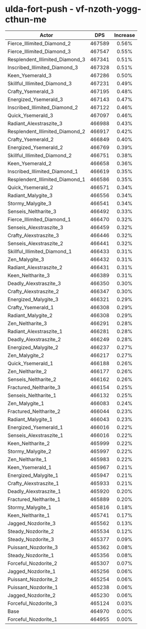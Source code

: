 # ulda-fort-push - vf-nzoth-yogg-cthun-me
| Actor | DPS | Increase |
|---|:---:|:---:|
|Fierce_Illimited_Diamond_2|467589|0.56%|
|Fierce_Illimited_Diamond_3|467547|0.55%|
|Resplendent_Illimited_Diamond_3|467341|0.51%|
|Inscribed_Illimited_Diamond_3|467328|0.51%|
|Keen_Ysemerald_3|467286|0.50%|
|Skillful_Illimited_Diamond_3|467231|0.49%|
|Crafty_Ysemerald_3|467195|0.48%|
|Energized_Ysemerald_3|467143|0.47%|
|Inscribed_Illimited_Diamond_2|467122|0.46%|
|Quick_Ysemerald_3|467097|0.46%|
|Radiant_Alexstraszite_3|466988|0.43%|
|Resplendent_Illimited_Diamond_2|466917|0.42%|
|Crafty_Ysemerald_2|466849|0.40%|
|Energized_Ysemerald_2|466769|0.39%|
|Skillful_Illimited_Diamond_2|466751|0.38%|
|Keen_Ysemerald_2|466658|0.36%|
|Inscribed_Illimited_Diamond_1|466619|0.35%|
|Resplendent_Illimited_Diamond_1|466586|0.35%|
|Quick_Ysemerald_2|466571|0.34%|
|Radiant_Malygite_3|466556|0.34%|
|Stormy_Malygite_3|466541|0.34%|
|Senseis_Neltharite_3|466492|0.33%|
|Fierce_Illimited_Diamond_1|466470|0.32%|
|Senseis_Alexstraszite_3|466459|0.32%|
|Crafty_Alexstraszite_3|466446|0.32%|
|Senseis_Alexstraszite_2|466441|0.32%|
|Skillful_Illimited_Diamond_1|466433|0.31%|
|Zen_Malygite_3|466432|0.31%|
|Radiant_Alexstraszite_2|466431|0.31%|
|Keen_Neltharite_3|466389|0.31%|
|Deadly_Alexstraszite_3|466350|0.30%|
|Crafty_Alexstraszite_2|466347|0.30%|
|Energized_Malygite_3|466321|0.29%|
|Crafty_Ysemerald_1|466308|0.29%|
|Radiant_Malygite_2|466308|0.29%|
|Zen_Neltharite_3|466291|0.28%|
|Radiant_Alexstraszite_1|466281|0.28%|
|Deadly_Alexstraszite_2|466249|0.28%|
|Energized_Malygite_2|466237|0.27%|
|Zen_Malygite_2|466217|0.27%|
|Quick_Ysemerald_1|466188|0.26%|
|Zen_Neltharite_2|466177|0.26%|
|Senseis_Neltharite_2|466162|0.26%|
|Fractured_Neltharite_3|466154|0.25%|
|Senseis_Neltharite_1|466132|0.25%|
|Zen_Malygite_1|466083|0.24%|
|Fractured_Neltharite_2|466044|0.23%|
|Radiant_Malygite_1|466043|0.23%|
|Energized_Ysemerald_1|466016|0.22%|
|Senseis_Alexstraszite_1|466016|0.22%|
|Keen_Neltharite_2|465999|0.22%|
|Stormy_Malygite_2|465997|0.22%|
|Zen_Neltharite_1|465983|0.22%|
|Keen_Ysemerald_1|465967|0.21%|
|Energized_Malygite_1|465947|0.21%|
|Crafty_Alexstraszite_1|465933|0.21%|
|Deadly_Alexstraszite_1|465920|0.20%|
|Fractured_Neltharite_1|465889|0.20%|
|Stormy_Malygite_1|465816|0.18%|
|Keen_Neltharite_1|465741|0.17%|
|Jagged_Nozdorite_3|465562|0.13%|
|Steady_Nozdorite_2|465534|0.12%|
|Steady_Nozdorite_3|465377|0.09%|
|Puissant_Nozdorite_3|465362|0.08%|
|Steady_Nozdorite_1|465356|0.08%|
|Forceful_Nozdorite_2|465307|0.07%|
|Jagged_Nozdorite_1|465256|0.06%|
|Puissant_Nozdorite_2|465254|0.06%|
|Puissant_Nozdorite_1|465238|0.06%|
|Jagged_Nozdorite_2|465230|0.06%|
|Forceful_Nozdorite_3|465124|0.03%|
|Base|464970|0.00%|
|Forceful_Nozdorite_1|464955|0.00%|
